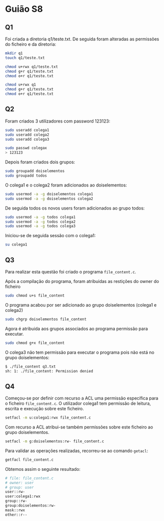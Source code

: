 # Guião S8

## Q1

Foi criada a diretoria q1/teste.txt. De seguida foram alteradas as permissões do ficheiro e da diretoria:

```bash
mkdir q1
touch q1/teste.txt

chmod u+rwx q1/teste.txt
chmod g+r q1/teste.txt
chmod o+r q1/teste.txt

chmod u+rwx q1
chmod g+r q1/teste.txt
chmod o+r q1/teste.txt

```

## Q2

Foram criados 3 utilizadores com password 123123:

```bash
sudo useradd colega1
sudo useradd colega2
sudo useradd colega3 

sudo passwd colegax
> 123123
```

Depois foram criados dois grupos:

```bash
sudo groupadd doiselementos
sudo groupadd todos
```

O colega1 e o colega2 foram adicionados ao doiselementos:

```bash 
sudo usermod -a -g doiselementos colega1
sudo usermod -a -g doiselementos colega2
``` 

De seguida todos os novos users foram adicionados ao grupo todos:

```bash
sudo usermod -a -g todos colega1
sudo usermod -a -g todos colega2
sudo usermod -a -g todos colega3
```

Iniciou-se de seguida sessão com o colega1:

```bash
su colega1
```

## Q3

Para realizar esta questão foi criado o programa `file_content.c`.

Após a compilação do programa, foram atribuidas as restições do owner do ficheiro

```bash
sudo chmod u+s file_content
```

O programa acabou por ser adicionado ao grupo doiselementos (colega1 e colega2)

```bash
sudo chgrp doiselementos file_content 
```

Agora é atribuida aos grupos associados ao programa permissão para executar.

```bash
sudo chmod g+x file_content
```

O colega3 não tem permissão para executar o programa pois não está no grupo doiselementos:

```bash
$ ./file_content q3.txt 
sh: 1: ./file_content: Permission denied
```

## Q4

Começou-se por definir com recurso a ACL uma permissão específica para o ficheiro `file_content.c`. O utilizador colega1 tem permissão de leitura, escrita e execução sobre este ficheiro.

```bash 
setfacl -m u:colega1:rwx file_content.c
```

Com recurso a ACL atribui-se também permissões sobre este ficheiro ao grupo doiselementos.

```bash
setfacl -m g:doiselementos:rw- file_content.c
```

Para validar as operações realizadas, recorreu-se ao comando `getacl`:

```bash
getfacl file_content.c
```

Obtemos assim o seguinte resultado:

```bash
# file: file_content.c
# owner: user
# group: user
user::rw-
user:colega1:rwx
group::rw-
group:doiselementos:rw-
mask::rwx
other::r--
```